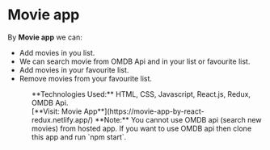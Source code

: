 # Movie app
By <b>Movie app</b> we can:<br>
<ul>
  <li>Add movies in you list.</li>
  <li>We can search movie from OMDB Api and in your list or favourite list.</li>
  <li>Add movies in your favourite list.</li>
  <li>Remove movies from your favourite list.</li>
<ul>
 **Technologies Used:** HTML, CSS, Javascript, React.js, Redux, OMDB Api.<br> 
  [**Visit: Movie App**](https://movie-app-by-react-redux.netlify.app/)
  **Note:** You cannot use OMDB api (search new movies) from hosted app. If you want to use OMDB api then clone this app and run `npm start`.

